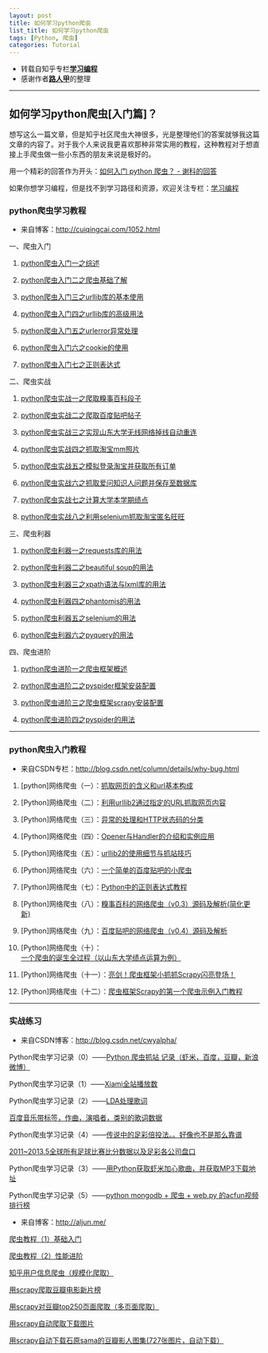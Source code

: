 ```yaml
---
layout: post
title: 如何学习python爬虫
list_title: 如何学习python爬虫
tags: [Python, 爬虫]
categories: Tutorial
---
```


* 转载自知乎专栏[**学习编程**](https://zhuanlan.zhihu.com/passer)
* 感谢作者[__路人甲__](https://www.zhihu.com/people/sgai)的整理

***

## 如何学习python爬虫[入门篇]？

想写这么一篇文章，但是知乎社区爬虫大神很多，光是整理他们的答案就够我这篇文章的内容了。对于我个人来说我更喜欢那种非常实用的教程，这种教程对于想直接上手爬虫做一些小东西的朋友来说是极好的。

用一个精彩的回答作为开头：[如何入门 python 爬虫？ - 谢科的回答](https://www.zhihu.com/question/20899988/answer/24923424)

如果你想学习编程，但是找不到学习路径和资源，欢迎关注专栏：[学习编程](https://zhuanlan.zhihu.com/passer)

<!-- more -->

### python爬虫学习教程

* 来自博客：http://cuiqingcai.com/1052.html

一、爬虫入门

 1. [python爬虫入门一之综述](http://cuiqingcai.com/927.html)
 
 2. [python爬虫入门二之爬虫基础了解](http://cuiqingcai.com/942.html)

 3. [python爬虫入门三之urllib库的基本使用](http://cuiqingcai.com/947.html)

 4. [python爬虫入门四之urllib库的高级用法](http://cuiqingcai.com/954.html)

 5. [python爬虫入门五之urlerror异常处理](http://cuiqingcai.com/961.html)

 6. [python爬虫入门六之cookie的使用](http://cuiqingcai.com/968.html)

 7. [python爬虫入门七之正则表达式](http://cuiqingcai.com/977.html)

二、爬虫实战

 1. [python爬虫实战一之爬取糗事百科段子](http://cuiqingcai.com/990.html)

 2. [python爬虫实战二之爬取百度贴吧帖子](http://cuiqingcai.com/993.html)

 3. [python爬虫实战三之实现山东大学无线网络掉线自动重连](http://cuiqingcai.com/2083.html)

 4. [python爬虫实战四之抓取淘宝mm照片](http://cuiqingcai.com/1001.html)

 5. [python爬虫实战五之模拟登录淘宝并获取所有订单](http://cuiqingcai.com/1076.html)

 6. [python爬虫实战六之抓取爱问知识人问题并保存至数据库](http://cuiqingcai.com/1972.html)

 7. [python爬虫实战七之计算大学本学期绩点](http://cuiqingcai.com/997.html)

 8. [python爬虫实战八之利用selenium抓取淘宝匿名旺旺](http://cuiqingcai.com/2852.html)

三、爬虫利器

 1. [python爬虫利器一之requests库的用法](http://cuiqingcai.com/2556.html)

 2. [python爬虫利器二之beautiful soup的用法](http://cuiqingcai.com/1319.html)

 3. [python爬虫利器三之xpath语法与lxml库的用法](http://cuiqingcai.com/2621.html)

 4. [python爬虫利器四之phantomjs的用法](http://cuiqingcai.com/2599.html)

 5. [python爬虫利器五之selenium的用法](http://cuiqingcai.com/2599.html)

 6. [python爬虫利器六之pyquery的用法](http://cuiqingcai.com/2636.html)

四、爬虫进阶

 1. [python爬虫进阶一之爬虫框架概述](http://cuiqingcai.com/2433.html)

 1. [python爬虫进阶二之pyspider框架安装配置](http://cuiqingcai.com/2443.html)

 1. [python爬虫进阶三之爬虫框架scrapy安装配置](http://cuiqingcai.com/912.html)

 1. [python爬虫进阶四之pyspider的用法](http://cuiqingcai.com/2652.html)

- - - 

### python爬虫入门教程

* 来自CSDN专栏：http://blog.csdn.net/column/details/why-bug.html

 1. [python]网络爬虫（一）：[抓取网页的含义和url基本构成](http://blog.csdn.net/pleasecallmewhy/article/details/8922826)

 1. [Python]网络爬虫（二）：[利用urllib2通过指定的URL抓取网页内容](http://blog.csdn.net/pleasecallmewhy/article/details/8923067)

 1. [Python]网络爬虫（三）：[异常的处理和HTTP状态码的分类](http://blog.csdn.net/pleasecallmewhy/article/details/8923725)

 1. [Python]网络爬虫（四）：[Opener与Handler的介绍和实例应用](http://blog.csdn.net/pleasecallmewhy/article/details/8924889)

 1. [Python]网络爬虫（五）：[urllib2的使用细节与抓站技巧](http://blog.csdn.net/pleasecallmewhy/article/details/8925978)

 1. [Python]网络爬虫（六）：[一个简单的百度贴吧的小爬虫](http://blog.csdn.net/pleasecallmewhy/article/details/8927832)

 1. [Python]网络爬虫（七）：[Python中的正则表达式教程](http://blog.csdn.net/pleasecallmewhy/article/details/8929576)

 1. [Python]网络爬虫（八）：[糗事百科的网络爬虫（v0.3）源码及解析(简化更新)](http://blog.csdn.net/pleasecallmewhy/article/details/8932310)

 1. [Python]网络爬虫（九）：[百度贴吧的网络爬虫（v0.4）源码及解析](http://blog.csdn.net/pleasecallmewhy/article/details/8934726)

 1. [Python]网络爬虫（十）：[一个爬虫的诞生全过程（以山东大学绩点运算为例）](http://blog.csdn.net/pleasecallmewhy/article/details/9305229)

 1. [Python]网络爬虫（十一）：[亮剑！爬虫框架小抓抓Scrapy闪亮登场！](http://blog.csdn.net/pleasecallmewhy/article/details/19354723)

 1. [Python]网络爬虫（十二）：[爬虫框架Scrapy的第一个爬虫示例入门教程](http://blog.csdn.net/pleasecallmewhy/article/details/19642329)

- - -

### 实战练习

* 来自CSDN博客：http://blog.csdn.net/cwyalpha/

Python爬虫学习记录（0）——[Python 爬虫抓站 记录（虾米，百度，豆瓣，新浪微博）](http://blog.csdn.net/cwyalpha/article/details/48111173)

Python爬虫学习记录（1）——[Xiami全站播放数](http://blog.csdn.net/cwyalpha/article/details/48110727)

Python爬虫学习记录（2）——[LDA处理歌词](http://blog.csdn.net/cwyalpha/article/details/48110863)

[百度音乐带标签，作曲，演唱者，类别的歌词数据](http://www.datatang.com/data/43972)

Python爬虫学习记录（4）——[传说中的足彩倍投法。。好像也不是那么靠谱](http://blog.csdn.net/cwyalpha/article/details/48111041)

[2011~2013.5全球所有足球比赛比分数据以及足彩各公司盘口](http://www.datatang.com/data/44171)

Python爬虫学习记录（3）——[用Python获取虾米加心歌曲，并获取MP3下载地址](http://blog.csdn.net/cwyalpha/article/details/48110941)

Python爬虫学习记录（5）——[python mongodb + 爬虫 + web.py 的acfun视频排行榜](http://blog.csdn.net/cwyalpha/article/details/48111101)

* 来自博客：http://aljun.me/

[爬虫教程（1）基础入门](http://aljun.me/post/17)

[爬虫教程（2）性能进阶](http://aljun.me/post/18)

[知乎用户信息爬虫（规模化爬取）](http://aljun.me/post/22)

[用scrapy爬取豆瓣电影新片榜](http://aljun.me/post/4)

[用scrapy对豆瓣top250页面爬取（多页面爬取）](http://aljun.me/post/5)

[用scrapy自动爬取下载图片](http://aljun.me/post/6)

[用scrapy自动下载石原sama的豆瓣影人图集(727张图片，自动下载）](http://aljun.me/post/7)
